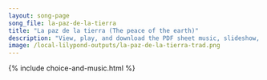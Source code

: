 ```yaml
---
layout: song-page
song_file: la-paz-de-la-tierra
title: "La paz de la tierra (The peace of the earth)"
description: "View, play, and download the PDF sheet music, slideshow, and audio. Lyrics: La paz de la tierra esté contigo, la paz de los cielos también. La paz de los ríos esté contigo, la paz de los mares también. Paz profunda cayendo sob... spanish english secular 4part chords"
image: /local-lilypond-outputs/la-paz-de-la-tierra-trad.png
---
```


{% include choice-and-music.html %}